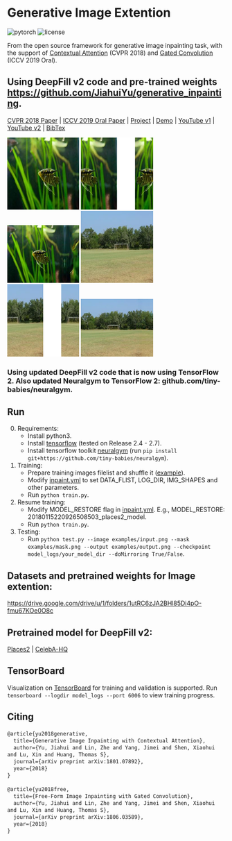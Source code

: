 # Generative Image Extention

![pytorch](https://img.shields.io/badge/tensorflow-v2-green.svg?style=plastic)
![license](https://img.shields.io/badge/license-CC_BY--NC-green.svg?style=plastic)

From the open source framework for generative image inpainting task, with the support of [Contextual Attention](https://arxiv.org/abs/1801.07892) (CVPR 2018) and [Gated Convolution](https://arxiv.org/abs/1806.03589) (ICCV 2019 Oral).

## Using DeepFill v2 code and pre-trained weights https://github.com/JiahuiYu/generative_inpainting.


[CVPR 2018 Paper](https://arxiv.org/abs/1801.07892) | [ICCV 2019 Oral Paper](https://arxiv.org/abs/1806.03589) | [Project](http://jiahuiyu.com/deepfill) | [Demo](http://jiahuiyu.com/deepfill) | [YouTube v1](https://youtu.be/xz1ZvcdhgQ0) | [YouTube v2](https://youtu.be/uZkEi9Y2dj4) | [BibTex](#citing)

<img src="/Examples/ex1/originalImg.jpg" width="33%"/> <img src="/Examples/ex1/inputimg.png" width="33%"/> <img src="/Examples/ex1/output_Mirroring_FineTuned.png" width="33%"/>
<img src="/Examples/ex7/originalImg.jpg" width="33%"/> <img src="/Examples/ex7/input_img_Mirroring.png" width="33%"/> <img src="/Examples/ex7/output_Mirroring_FineTuned.png" width="33%"/>


### Using updated DeepFill v2 code that is now using TensorFlow 2.  Also updated Neuralgym to TensorFlow 2: github.com/tiny-babies/neuralgym.

## Run

0. Requirements:
    * Install python3.
    * Install [tensorflow](https://www.tensorflow.org/install/) (tested on Release 2.4 - 2.7).
    * Install tensorflow toolkit [neuralgym](https://github.com/tiny-babies/neuralgym) (run `pip install git+https://github.com/tiny-babies/neuralgym`).
1. Training:
    * Prepare training images filelist and shuffle it ([example](https://github.com/JiahuiYu/generative_inpainting/issues/15)).
    * Modify [inpaint.yml](/inpaint.yml) to set DATA_FLIST, LOG_DIR, IMG_SHAPES and other parameters.
    * Run `python train.py`.
2. Resume training:
    * Modify MODEL_RESTORE flag in [inpaint.yml](/inpaint.yml). E.g., MODEL_RESTORE: 20180115220926508503_places2_model.
    * Run `python train.py`.
3. Testing:
    * Run `python test.py --image examples/input.png --mask examples/mask.png --output examples/output.png --checkpoint model_logs/your_model_dir --doMirroring True/False`.


## Datasets and pretrained weights for Image extention: 
https://drive.google.com/drive/u/1/folders/1utRC6zJA2BHl85Di4pO-fmu67KOe0O8c

## Pretrained model for DeepFill v2:

[Places2](https://drive.google.com/drive/folders/1y7Irxm3HSHGvp546hZdAZwuNmhLUVcjO?usp=sharing) | [CelebA-HQ](https://drive.google.com/drive/folders/1uvcDgMer-4hgWlm6_G9xjvEQGP8neW15?usp=sharing)


## TensorBoard

Visualization on [TensorBoard](https://www.tensorflow.org/programmers_guide/summaries_and_tensorboard) for training and validation is supported. Run `tensorboard --logdir model_logs --port 6006` to view training progress.



## Citing
```
@article{yu2018generative,
  title={Generative Image Inpainting with Contextual Attention},
  author={Yu, Jiahui and Lin, Zhe and Yang, Jimei and Shen, Xiaohui and Lu, Xin and Huang, Thomas S},
  journal={arXiv preprint arXiv:1801.07892},
  year={2018}
}

@article{yu2018free,
  title={Free-Form Image Inpainting with Gated Convolution},
  author={Yu, Jiahui and Lin, Zhe and Yang, Jimei and Shen, Xiaohui and Lu, Xin and Huang, Thomas S},
  journal={arXiv preprint arXiv:1806.03589},
  year={2018}
}
```

